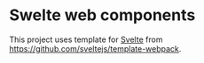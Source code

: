 # Swelte web components

This project uses template for [Svelte](https://svelte.dev) from https://github.com/sveltejs/template-webpack.